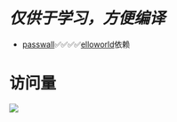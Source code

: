 # ***仅供于学习，方便编译***

- [passwall](https://github.com/xiaorouji/openwrt-passwall/tree/packages)✅✅✅✅[elloworld](https://github.com/fw876/helloworld)依赖


# 访问量

![](http://profile-counter.glitch.me/Jejz168-openwrt-packages/count.svg)
